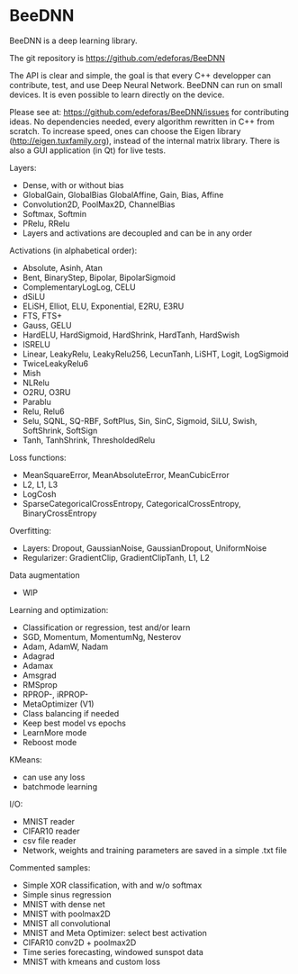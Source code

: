 # BeeDNN

BeeDNN is a deep learning library.

The git repository is https://github.com/edeforas/BeeDNN

The API is clear and simple, the goal is that every C++ developper can contribute, test, and use Deep Neural Network.
BeeDNN can run on small devices. It is even possible to learn directly on the device.

Please see at: https://github.com/edeforas/BeeDNN/issues for contributing ideas.
No dependencies needed, every algorithm rewritten in C++ from scratch.
To increase speed, ones can choose the Eigen library (http://eigen.tuxfamily.org), instead of the internal matrix library.
There is also a GUI application (in Qt) for live tests.

Layers:
- Dense, with or without bias
- GlobalGain, GlobalBias GlobalAffine, Gain, Bias, Affine
- Convolution2D, PoolMax2D, ChannelBias
- Softmax, Softmin
- PRelu, RRelu
- Layers and activations are decoupled and can be in any order

Activations (in alphabetical order):
- Absolute, Asinh, Atan
- Bent, BinaryStep, Bipolar, BipolarSigmoid
- ComplementaryLogLog, CELU
- dSiLU
- ELiSH, Elliot, ELU, Exponential, E2RU, E3RU
- FTS, FTS+
- Gauss, GELU
- HardELU, HardSigmoid, HardShrink, HardTanh, HardSwish
- ISRELU
- Linear, LeakyRelu, LeakyRelu256, LecunTanh, LiSHT, Logit, LogSigmoid
- TwiceLeakyRelu6
- Mish
- NLRelu
- O2RU, O3RU
- Parablu
- Relu, Relu6
- Selu, SQNL, SQ-RBF, SoftPlus, Sin, SinC, Sigmoid, SiLU, Swish, SoftShrink, SoftSign
- Tanh, TanhShrink, ThresholdedRelu

Loss functions: 
- MeanSquareError, MeanAbsoluteError, MeanCubicError
- L2, L1, L3
- LogCosh
- SparseCategoricalCrossEntropy, CategoricalCrossEntropy, BinaryCrossEntropy

Overfitting:
- Layers: Dropout, GaussianNoise, GaussianDropout, UniformNoise
- Regularizer: GradientClip, GradientClipTanh, L1, L2

Data augmentation
- WIP

Learning and optimization:
- Classification or regression, test and/or learn
- SGD, Momentum, MomentumNg, Nesterov
- Adam, AdamW, Nadam
- Adagrad
- Adamax
- Amsgrad
- RMSprop
- RPROP-, iRPROP-
- MetaOptimizer (V1)
- Class balancing if needed
- Keep best model vs epochs
- LearnMore mode 
- Reboost mode

KMeans:
- can use any loss
- batchmode learning

I/O:
- MNIST reader
- CIFAR10 reader
- csv file reader
- Network, weights and training parameters are saved in a simple .txt file

Commented samples:
- Simple XOR classification, with and w/o softmax
- Simple sinus regression
- MNIST with dense net
- MNIST with poolmax2D
- MNIST all convolutional
- MNIST and Meta Optimizer: select best activation
- CIFAR10 conv2D + poolmax2D
- Time series forecasting, windowed sunspot data
- MNIST with kmeans and custom loss
